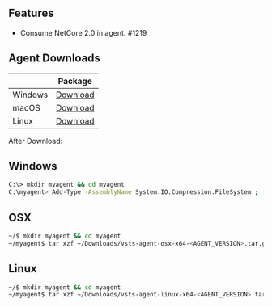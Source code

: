 ## Features
 - Consume NetCore 2.0 in agent. #1219

<!--- Add when needed
## Bugs
  - Bug 1

## Misc
  - Misc 1
--->

## Agent Downloads  

|         | Package                                                                                                       |
| ------- | :-----------------------------------------------------------------------------------------------------------: |
| Windows | [Download](https://vstsagent.azureedge.net/agent/<AGENT_VERSION>/vsts-agent-win-x64-<AGENT_VERSION>.zip)      |
| macOS   | [Download](https://vstsagent.azureedge.net/agent/<AGENT_VERSION>/vsts-agent-osx-x64-<AGENT_VERSION>.tar.gz)   |
| Linux   | [Download](https://vstsagent.azureedge.net/agent/<AGENT_VERSION>/vsts-agent-linux-x64-<AGENT_VERSION>.tar.gz) |

After Download:  

## Windows

``` bash
C:\> mkdir myagent && cd myagent
C:\myagent> Add-Type -AssemblyName System.IO.Compression.FileSystem ; [System.IO.Compression.ZipFile]::ExtractToDirectory("$HOME\Downloads\vsts-agent-win-x64-<AGENT_VERSION>.zip", "$PWD")
```

## OSX

``` bash
~/$ mkdir myagent && cd myagent
~/myagent$ tar xzf ~/Downloads/vsts-agent-osx-x64-<AGENT_VERSION>.tar.gz
```

## Linux

``` bash
~/$ mkdir myagent && cd myagent
~/myagent$ tar xzf ~/Downloads/vsts-agent-linux-x64-<AGENT_VERSION>.tar.gz
```

